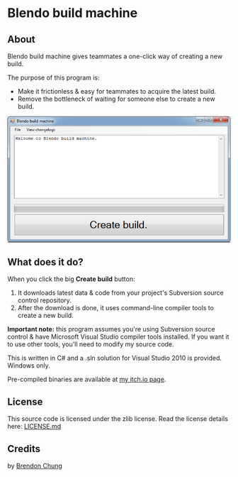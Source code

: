 ﻿# Blendo build machine

## About
Blendo build machine gives teammates a one-click way of creating a new build.

The purpose of this program is:
- Make it frictionless & easy for teammates to acquire the latest build.
- Remove the bottleneck of waiting for someone else to create a new build.

[![screenshot of Blendo build machine](screenshot.png)](screenshot.png)

## What does it do?
When you click the big **Create build** button:
1. It downloads latest data & code from your project's Subversion source control repository.
2. After the download is done, it uses command-line compiler tools to create a new build.

**Important note:** this program assumes you're using Subversion source control & have Microsoft Visual Studio compiler tools installed. If you want it to use other tools, you'll need to modify my source code.

This is written in C# and a .sln solution for Visual Studio 2010 is provided. Windows only.

Pre-compiled binaries are available at [my itch.io page](https://blendogames.itch.io/blendobuildmachine).

## License
This source code is licensed under the zlib license. Read the license details here: [LICENSE.md](https://github.com/blendogames/blendobuildmachine/blob/master/LICENSE.md)

## Credits
by [Brendon Chung](http://blendogames.com)
